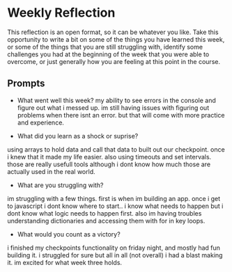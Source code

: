 # Weekly Reflection
This reflection is an open format, so it can be whatever you like. Take this opportunity to write a bit on some of the things you have learned this week, or some of the things that you are still struggling with, identify some challenges you had at the beginning of the week that you were able to overcome, or just generally how you are feeling at this point in the course.

## Prompts
- What went well this week?
my ability to see errors in the console and figure out what i messed up. im still having issues with figuring out problems when there isnt an error. but that will come with more practice and experience.

- What did you learn as a shock or suprise?

using arrays to hold data and call that data to built out our checkpoint. once i knew that it made my life easier. also using timeouts and set intervals. those are really usefull tools although i dont know how much those are actually used in the real world.

- What are you struggling with?

im struggling with a few things. first is when im building an app. once i get to javascript i dont know where to start.. i know what needs to happen but i dont know what logic needs to happen first. also im having troubles understanding dictionaries and accessing them with for in key loops. 

- What would you count as a victory?

i finished my checkpoints functionality on friday night, and mostly had fun building it. i struggled for sure but all in all (not overall) i had a blast making it. im excited for what week three holds.